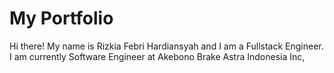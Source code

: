 # My Portfolio

Hi there! My name is Rizkia Febri Hardiansyah and I am a Fullstack Engineer. I am currently Software Engineer at Akebono Brake Astra Indonesia Inc,
